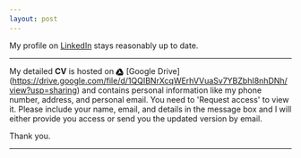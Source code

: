 ```yaml
---
layout: post
---
```


My profile on [LinkedIn](https://www.linkedin.com/in/debanik09/) stays reasonably up to date.

<hr>

<div>
        <p align='justify'>

My detailed **CV** is hosted on <img src="/google-drive.svg" width="14" height="14" style="vertical-align:middle"> [Google Drive] (https://drive.google.com/file/d/1QQIBNrXcqWErhVVuaSv7YBZbhI8nhDNh/view?usp=sharing) and contains personal information like my phone number, address, and personal email. You need to 'Request access' to view it. Please include your name, email, and details in the message box and I will either provide you access or send you the updated version by email. <br>

Thank you.
  </p>
</div>  
<hr>
